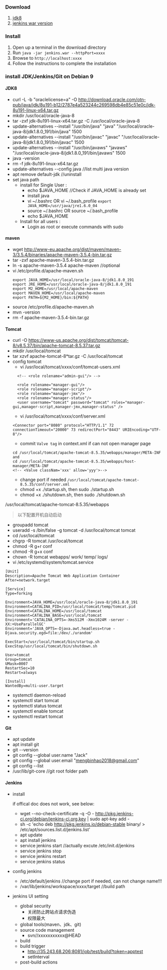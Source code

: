### Download

1. [jdk8](http://www.oracle.com/technetwork/java/javase/downloads/jdk8-downloads-2133151.html)
2. [jenkins war version](https://jenkins.io/download/)

### Install

1. Open up a terminal in the download directory
2. Run `java -jar jenkins.war --httpPort=xxxx`
3. Browse to `http://localhost:xxxx`
4. Follow the instructions to complete the installation

### install JDK/Jenkins/Git on Debian 9

#### JDK8
- curl -L -b "oraclelicense=a" -O http://download.oracle.com/otn-pub/java/jdk/8u191-b12/2787e4a523244c269598db4e85c51e0c/jdk-8u191-linux-x64.tar.gz
- mkdir /usr/local/oracle-java-8
- tar -zxf jdk-8u191-linux-x64.tar.gz -C /usr/local/oracle-java-8
- update-alternatives --install "/usr/bin/java" "java" "/usr/local/oracle-java-8/jdk1.8.0_191/bin/java" 1500
- update-alternatives --install "/usr/bin/javac" "javac" "/usr/local/oracle-java-8/jdk1.8.0_191/bin/javac" 1500
- update-alternatives --install "/usr/bin/javaws" "javaws" "/usr/local/oracle-java-8/jdk1.8.0_191/bin/javaws" 1500
- java -version
- rm -f jdk-8u191-linux-x64.tar.gz
- update-alternatives --config java  //list multi java version
- apt remove default-jdk  //uninstall
- set java path
  - install for Single User :
      - echo $JAVA_HOME    //Check if JAVA_HOME is already set
      - install java
      - vi ~/.bashrc OR vi ~/.bash_profile `export JAVA_HOME=/usr/java/jre1.6.0_04`
      - source ~/.bashrc OR source ~/.bash_profile
      - echo $JAVA_HOME
  - Install for all users :
    - Login as root or execute commands with sudo



#### maven
- wget http://www-eu.apache.org/dist/maven/maven-3/3.5.4/binaries/apache-maven-3.5.4-bin.tar.gz
- tar -zxf apache-maven-3.5.4-bin.tar.gz
- ln -s apache-maven-3.5.4 apache-maven   //optional
- vi /etc/profile.d/apache-maven.sh
  ```
  export JAVA_HOME=/usr/local/oracle-java-8/jdk1.8.0_191
  export JRE_HOME=/usr/local/oracle-java-8/jdk1.8.0_191
  export M2_HOME=/usr/local/apache-maven
  export MAVEN_HOME=/usr/local/apache-maven
  export PATH=${M2_HOME}/bin:${PATH}
  ```
- source /etc/profile.d/apache-maven.sh
- mvn -version
- rm -f apache-maven-3.5.4-bin.tar.gz


#### Tomcat
- curl -O https://www-us.apache.org/dist/tomcat/tomcat-8/v8.5.37/bin/apache-tomcat-8.5.37.tar.gz
- mkdir /usr/local/tomcat
- tar xzvf apache-tomcat-8*tar.gz -C /usr/local/tomcat
- config tomcat
  - vi /usr/local/tomcat/xxxx/conf/tomcat-users.xml
  ```
    <!-- <role rolename="admin-gui"/> -->

    <role rolename="manager-gui"/>
    <role rolename="manager-script"/>
    <role rolename="manager-jmx"/>
    <role rolename="manager-status"/>
    <user username="tomcat" password="tomcat" roles="manager-gui,manager-script,manager-jmx,manager-status" />
  ```
  - vi /usr/local/tomcat/xxxx/conf/server.xml
  ```
  <Connector port="8080" protocol="HTTP/1.1" 72 connectionTimeout="20000" 73 redirectPort="8443" URIEncoding="UTF-8"/>
  ```
  - commit `Valve tag` in context.xml if can not open manager page
  ```
  cd /usr/local/tomcat/apache-tomcat-8.5.35/webapps/manager/META-INF
  and
  cd /usr/local/tomcat/apache-tomcat-8.5.35/webapps/host-manager/META-INF
  <!-- <Valve classNam='xxx' allow='yyy'>-->
  ```
  - change port if needed  `/usr/local/tomcat/apache-tomcat-8.5.35/conf/server.xml`
  - chmod +x ./startup.sh, then sudo ./startup.sh
  - chmod +x ./shutdown.sh, then sudo ./shutdown.sh

/usr/local/tomcat/apache-tomcat-8.5.35/webapps
> 以下配置开机自动启动
- groupadd tomcat
- useradd -s /bin/false -g tomcat -d /usr/local/tomcat tomcat
- cd /usr/local/tomcat
- chgrp -R tomcat /usr/local/tomcat
- chmod -R g+r conf
- chmod -R g+x conf
- chown -R tomcat webapps/ work/ temp/ logs/
- vi /etc/systemd/system/tomcat.service
```
[Unit]
Description=Apache Tomcat Web Application Container
After=network.target

[Service]
Type=forking

Environment=JAVA_HOME=/usr/local/oracle-java-8/jdk1.8.0_191
Environment=CATALINA_PID=/usr/local/tomcat/temp/tomcat.pid
Environment=CATALINA_HOME=/usr/local/tomcat
Environment=CATALINA_BASE=/usr/local/tomcat
Environment='CATALINA_OPTS=-Xms512M -Xmx1024M -server -XX:+UseParallelGC'
Environment='JAVA_OPTS=-Djava.awt.headless=true -Djava.security.egd=file:/dev/./urandom'

ExecStart=/usr/local/tomcat/bin/startup.sh
ExecStop/usr/local/tomcat/bin/shutdown.sh

User=tomcat
Group=tomcat
UMask=0007
RestartSec=10
Restart=always

[Install]
WantedBy=multi-user.target
```
- systemctl daemon-reload
- systemctl start tomcat
- systemctl status tomcat
- systemctl enable tomcat
- systemctl restart tomcat


#### Git
- apt update
- apt install git
- git --version
- git config --global user.name "Jack"
- git config --global user.email "mengbinhao2018@gmail.com"
- git config --list
- /usr/lib/git-core   //git root folder path


#### Jenkins
- install

  if offical doc does not work, see below:
  - wget --no-check-certificate -q -O - http://pkg.jenkins-ci.org/debian/jenkins-ci.org.key | sudo apt-key add -
  - sh -c 'echo deb http://pkg.jenkins.io/debian-stable binary/ > /etc/apt/sources.list.d/jenkins.list'
  - apt update
  - apt install jenkins
  - service jenkins start //actually excute /etc/init.d/jenkins
  - service jenkins stop
  - service jenkins restart
  - service jenkins status
- config jenkins
  - /etc/default/jenkins //change port if needed, can not change name!!!
  - /var/lib/jenkins/workspace/xxxx/target //build path
- jenkins UI setting
  - global security
    - 关闭防止跨站点请求伪造
    - 权限最大
  - global tools(maven、jdk、git)
  - source code management
    - svn//xxxxxxxxxxx@HEAD
  - build
  - build trigger
    - http://35.243.68.206:8081/job/test/build?token=apptest
    - setInterval
  - post-build actions
